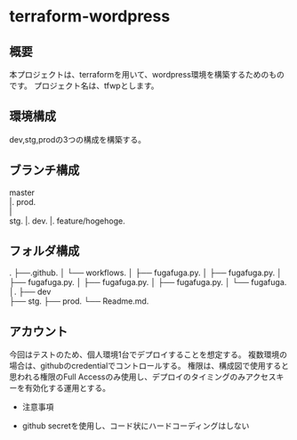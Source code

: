 # terraform-wordpress
## 概要
本プロジェクトは、terraformを用いて、wordpress環境を構築するためのものです。
プロジェクト名は、tfwpとします。

## 環境構成
dev,stg,prodの3つの構成を構築する。

## ブランチ構成

master  
  |. 
prod.  
  |  
stg. 
  |. 
dev. 
  |. 
feature/hogehoge. 

## フォルダ構成

.
├──.github. 
│   └── workflows. 
│       ├── fugafuga.py. 
│       ├── fugafuga.py. 
│       ├── fugafuga.py. 
│       ├── fugafuga.py. 
│       ├── fugafuga.py. 
│       └── fugafuga. 
│. 
├── dev  
├── stg. 
├── prod. 
└── Readme.md. 

## アカウント
今回はテストのため、個人環境1台でデプロイすることを想定する。
複数環境の場合は、githubのcredentialでコントロールする。
権限は、構成図で使用すると思われる権限のFull Accessのみ使用し、デプロイのタイミングのみアクセスキーを有効化する運用とする。
* 注意事項
- github secretを使用し、コード状にハードコーディングはしない

